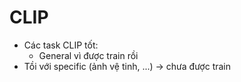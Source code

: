 # CLIP

- Các task CLIP tốt:
	- General vì được train rồi 
- Tồi với specific (ảnh vệ tinh, ...) -> chưa được train 